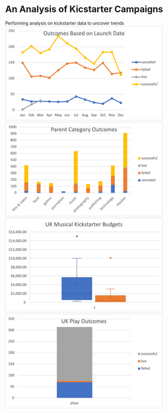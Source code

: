 # An Analysis of Kicstarter Campaigns
Performing analysis on kickstarter data to uncover trends
![Pivot_Table2_Line_Chart](Pivot_Table2_Line_Chart.png)
![Pivot_Table1](Pivot_Table1.png)
![UK_Musical_Budgets](UK_Musical_Budgets.png)
![UK_Play_Outcomes](UK_Play_Outcomes.png)

